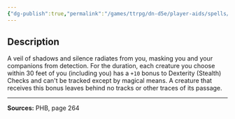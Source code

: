 ```yaml
---
{"dg-publish":true,"permalink":"/games/ttrpg/dn-d5e/player-aids/spells/level-2/pass-without-trace/","tags":["ttrpg/dnd/5e","verbal","somatic","material","concentration","spell"],"noteIcon":""}
---
```



## Description
A veil of shadows and silence radiates from you, masking you and your companions from detection.
For the duration, each creature you choose within 30 feet of you (including you) has a `+10` bonus to Dexterity (Stealth) Checks and can't be tracked except by magical means.
A creature that receives this bonus leaves behind no tracks or other traces of its passage.

---

**Sources:** PHB, page 264
